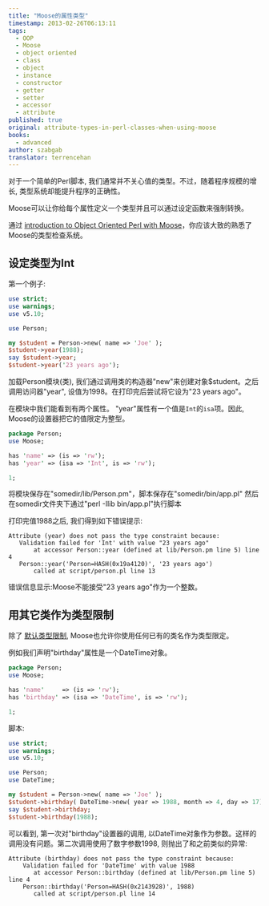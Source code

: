 ```yaml
---
title: "Moose的属性类型"
timestamp: 2013-02-26T06:13:11
tags:
  - OOP
  - Moose
  - object oriented
  - class
  - object
  - instance
  - constructor
  - getter
  - setter
  - accessor
  - attribute
published: true
original: attribute-types-in-perl-classes-when-using-moose
books:
  - advanced
author: szabgab
translator: terrencehan
---
```



对于一个简单的Perl脚本, 我们通常并不关心值的类型。不过，随着程序规模的增长, 类型系统却能提升程序的正确性。

Moose可以让你给每个属性定义一个类型并且可以通过设定函数来强制转换。


通过 [introduction to Object Oriented Perl with Moose](/object-oriented-perl-using-moose)，你应该大致的熟悉了Moose的类型检查系统。

## 设定类型为Int

第一个例子:

```perl
use strict;
use warnings;
use v5.10;

use Person;

my $student = Person->new( name => 'Joe' );
$student->year(1988);
say $student->year;
$student->year('23 years ago');
```

加载Person模块(类), 我们通过调用类的构造器"new"来创建对象$student。之后调用访问器"year", 设值为1998。在打印完后尝试将它设为"23 years ago"。

在模块中我们能看到有两个属性。 "year"属性有一个值是`Int`的`isa`项。因此, Moose的设置器把它的值限定为整型。

```perl
package Person;
use Moose;

has 'name' => (is => 'rw');
has 'year' => (isa => 'Int', is => 'rw');

1;
```

将模块保存在"somedir/lib/Person.pm"，脚本保存在"somedir/bin/app.pl" 然后在somedir文件夹下通过"perl -Ilib bin/app.pl"执行脚本

打印完值1988之后, 我们得到如下错误提示:

```
Attribute (year) does not pass the type constraint because:
   Validation failed for 'Int' with value "23 years ago"
       at accessor Person::year (defined at lib/Person.pm line 5) line 4
   Person::year('Person=HASH(0x19a4120)', '23 years ago')
       called at script/person.pl line 13
```

错误信息显示:Moose不能接受"23 years ago"作为一个整数。

## 用其它类作为类型限制

除了 [默认类型限制](https://metacpan.org/pod/Moose::Util::TypeConstraints#Default-Type-Constraints), Moose也允许你使用任何已有的类名作为类型限定。

例如我们声明"birthday"属性是一个DateTime对象。

```perl
package Person;
use Moose;

has 'name'     => (is => 'rw');
has 'birthday' => (isa => 'DateTime', is => 'rw');

1;
```

脚本:

```perl
use strict;
use warnings;
use v5.10;

use Person;
use DateTime;

my $student = Person->new( name => 'Joe' );
$student->birthday( DateTime->new( year => 1988, month => 4, day => 17) );
say $student->birthday;
$student->birthday(1988);
```

可以看到, 第一次对"birthday"设置器的调用, 以DateTime对象作为参数。这样的调用没有问题。第二次调用使用了数字参数1998, 则抛出了和之前类似的异常:

```
Attribute (birthday) does not pass the type constraint because:
    Validation failed for 'DateTime' with value 1988
       at accessor Person::birthday (defined at lib/Person.pm line 5) line 4
    Person::birthday('Person=HASH(0x2143928)', 1988)
       called at script/person.pl line 14
```

